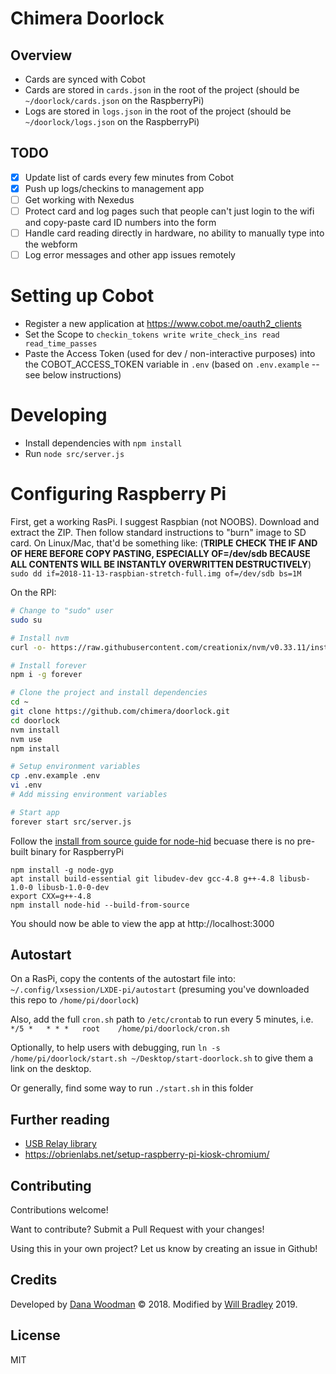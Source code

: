 # Chimera Doorlock

## Overview

-   Cards are synced with Cobot
-   Cards are stored in `cards.json` in the root of the project (should be `~/doorlock/cards.json` on the RaspberryPi)
-   Logs are stored in `logs.json` in the root of the project (should be `~/doorlock/logs.json` on the RaspberryPi)

## TODO

-   [x] Update list of cards every few minutes from Cobot
-   [x] Push up logs/checkins to management app
-   [ ] Get working with Nexedus
-   [ ] Protect card and log pages such that people can't just login to the wifi and copy-paste card ID numbers into the form
-   [ ] Handle card reading directly in hardware, no ability to manually type into the webform
-   [ ] Log error messages and other app issues remotely

# Setting up Cobot

- Register a new application at https://www.cobot.me/oauth2_clients
- Set the Scope to `checkin_tokens write write_check_ins read read_time_passes`
- Paste the Access Token (used for dev / non-interactive purposes) into the COBOT_ACCESS_TOKEN variable in `.env` (based on `.env.example` -- see below instructions)

# Developing

- Install dependencies with `npm install`
- Run `node src/server.js`

# Configuring Raspberry Pi

First, get a working RasPi. I suggest Raspbian (not NOOBS). Download and extract the ZIP. Then follow standard instructions to "burn" image to SD card. On Linux/Mac, that'd be something like: (**TRIPLE CHECK THE IF AND OF HERE BEFORE COPY PASTING, ESPECIALLY OF=/dev/sdb BECAUSE ALL CONTENTS WILL BE INSTANTLY OVERWRITTEN DESTRUCTIVELY**) `sudo dd if=2018-11-13-raspbian-stretch-full.img of=/dev/sdb bs=1M`

On the RPI:

```bash
# Change to "sudo" user
sudo su

# Install nvm
curl -o- https://raw.githubusercontent.com/creationix/nvm/v0.33.11/install.sh | bash

# Install forever
npm i -g forever

# Clone the project and install dependencies
cd ~
git clone https://github.com/chimera/doorlock.git
cd doorlock
nvm install
nvm use
npm install

# Setup environment variables
cp .env.example .env
vi .env
# Add missing environment variables

# Start app
forever start src/server.js
```

Follow the [install from source guide for node-hid](https://github.com/node-hid/node-hid#compiling-from-source) becuase there is no pre-built binary for RaspberryPi

```
npm install -g node-gyp
apt install build-essential git libudev-dev gcc-4.8 g++-4.8 libusb-1.0-0 libusb-1.0-0-dev
export CXX=g++-4.8
npm install node-hid --build-from-source
```

You should now be able to view the app at http://localhost:3000

## Autostart

On a RasPi, copy the contents of the autostart file into: `~/.config/lxsession/LXDE-pi/autostart` (presuming you've downloaded this repo to `/home/pi/doorlock`)

Also, add the full `cron.sh` path to `/etc/crontab` to run every 5 minutes, i.e. `*/5 *   * * *   root    /home/pi/doorlock/cron.sh`

Optionally, to help users with debugging, run `ln -s /home/pi/doorlock/start.sh ~/Desktop/start-doorlock.sh` to give them a link on the desktop.

Or generally, find some way to run `./start.sh` in this folder

## Further reading

-   [USB Relay library](https://github.com/darrylb123/usbrelay)
-   https://obrienlabs.net/setup-raspberry-pi-kiosk-chromium/

## Contributing

Contributions welcome!

Want to contribute? Submit a Pull Request with your changes!

Using this in your own project? Let us know by creating an issue in Github!

## Credits

Developed by [Dana Woodman][dana] &copy; 2018. Modified by [Will Bradley][zyphlar] 2019.

## License

MIT

[cobot]: https://www.cobot.me/
[dana]: http://danawoodman.com
[jest]: https://facebook.github.io/jest
[latch]: https://www.amazon.com/gp/product/B00V45GWTI
[relay]: http://a.co/d/hbuockB
[zyphlar]: https://github.com/zyphlar
